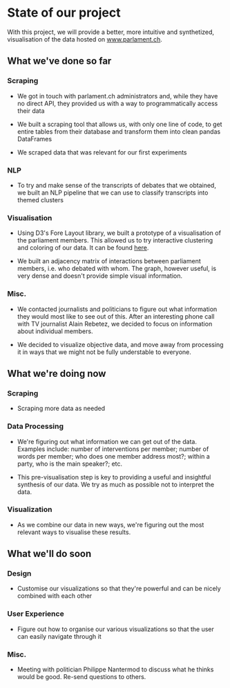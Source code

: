 # State of our project

With this project, we will provide a better, more intuitive and synthetized, visualisation of the data hosted on www.parlament.ch.

## What we've done so far

### Scraping

* We got in touch with parlament.ch administrators and, while they have no direct API, they provided us with a way to programmatically access their data

* We built a scraping tool that allows us, with only one line of code, to get entire tables from their database and transform them into clean pandas DataFrames

* We scraped data that was relevant for our first experiments

### NLP

* To try and make sense of the transcripts of debates that we obtained, we built an NLP pipeline that we can use to classify transcripts into themed clusters

### Visualisation

* Using D3's Fore Layout library, we built a prototype of a visualisation of the parliament members. This allowed us to try interactive clustering and coloring of our data. It can be found [here](http://178.62.67.149).

* We built an adjacency matrix of interactions between parliament members, i.e. who debated with whom. The graph, however useful, is very dense and doesn't provide simple visual information.

### Misc.

* We contacted journalists and politicians to figure out what information they would most like to see out of this. After an interesting phone call with TV journalist Alain Rebetez, we decided to focus on information about individual members.

* We decided to visualize objective data, and move away from processing it in ways that we might not be fully understable to everyone.

## What we're doing now

### Scraping

* Scraping more data as needed

### Data Processing

* We're figuring out what information we can get out of the data. Examples include: number of interventions per member; number of words per member; who does one member address most?; within a party, who is the main speaker?; etc.

* This pre-visualisation step is key to providing a useful and insightful synthesis of our data. We try as much as possible not to interpret the data.

### Visualization

* As we combine our data in new ways, we're figuring out the most relevant ways to visualise these results.

## What we'll do soon

### Design

* Customise our visualizations so that they're powerful and can be nicely combined with each other

### User Experience

* Figure out how to organise our various visualizations so that the user can easily navigate through it

### Misc.

* Meeting with politician Philippe Nantermod to discuss what he thinks would be good. Re-send questions to others.